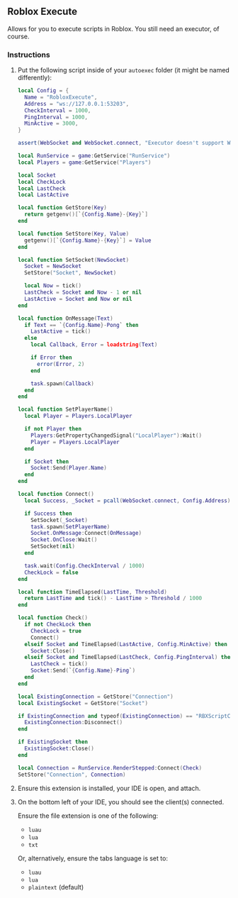## Roblox Execute

Allows for you to execute scripts in Roblox. You still need an executor, of course.

### Instructions

1. Put the following script inside of your `autoexec` folder (it might be named differently):

   ```lua
   local Config = {
     Name = "RobloxExecute",
     Address = "ws://127.0.0.1:53203",
     CheckInterval = 1000,
     PingInterval = 1000,
     MinActive = 3000,
   }

   assert(WebSocket and WebSocket.connect, "Executor doesn't support WebSockets.")

   local RunService = game:GetService("RunService")
   local Players = game:GetService("Players")

   local Socket
   local CheckLock
   local LastCheck
   local LastActive

   local function GetStore(Key)
     return getgenv()[`{Config.Name}-{Key}`]
   end

   local function SetStore(Key, Value)
     getgenv()[`{Config.Name}-{Key}`] = Value
   end

   local function SetSocket(NewSocket)
     Socket = NewSocket
     SetStore("Socket", NewSocket)

     local Now = tick()
     LastCheck = Socket and Now - 1 or nil
     LastActive = Socket and Now or nil
   end

   local function OnMessage(Text)
     if Text == `{Config.Name}-Pong` then
       LastActive = tick()
     else
       local Callback, Error = loadstring(Text)

       if Error then
         error(Error, 2)
       end

       task.spawn(Callback)
     end
   end

   local function SetPlayerName()
     local Player = Players.LocalPlayer

     if not Player then
       Players:GetPropertyChangedSignal("LocalPlayer"):Wait()
       Player = Players.LocalPlayer
     end

     if Socket then
       Socket:Send(Player.Name)
     end
   end

   local function Connect()
     local Success, _Socket = pcall(WebSocket.connect, Config.Address)

     if Success then
       SetSocket(_Socket)
       task.spawn(SetPlayerName)
       Socket.OnMessage:Connect(OnMessage)
       Socket.OnClose:Wait()
       SetSocket(nil)
     end

     task.wait(Config.CheckInterval / 1000)
     CheckLock = false
   end

   local function TimeElapsed(LastTime, Threshold)
     return LastTime and tick() - LastTime > Threshold / 1000
   end

   local function Check()
     if not CheckLock then
       CheckLock = true
       Connect()
     elseif Socket and TimeElapsed(LastActive, Config.MinActive) then
       Socket:Close()
     elseif Socket and TimeElapsed(LastCheck, Config.PingInterval) then
       LastCheck = tick()
       Socket:Send(`{Config.Name}-Ping`)
     end
   end

   local ExistingConnection = GetStore("Connection")
   local ExistingSocket = GetStore("Socket")

   if ExistingConnection and typeof(ExistingConnection) == "RBXScriptConnection" then
     ExistingConnection:Disconnect()
   end

   if ExistingSocket then
     ExistingSocket:Close()
   end

   local Connection = RunService.RenderStepped:Connect(Check)
   SetStore("Connection", Connection)
   ```

2. Ensure this extension is installed, your IDE is open, and attach.

3. On the bottom left of your IDE, you should see the client(s) connected.

   Ensure the file extension is one of the following:

   - `luau`
   - `lua`
   - `txt`

   Or, alternatively, ensure the tabs language is set to:

   - `luau`
   - `lua`
   - `plaintext` (default)
